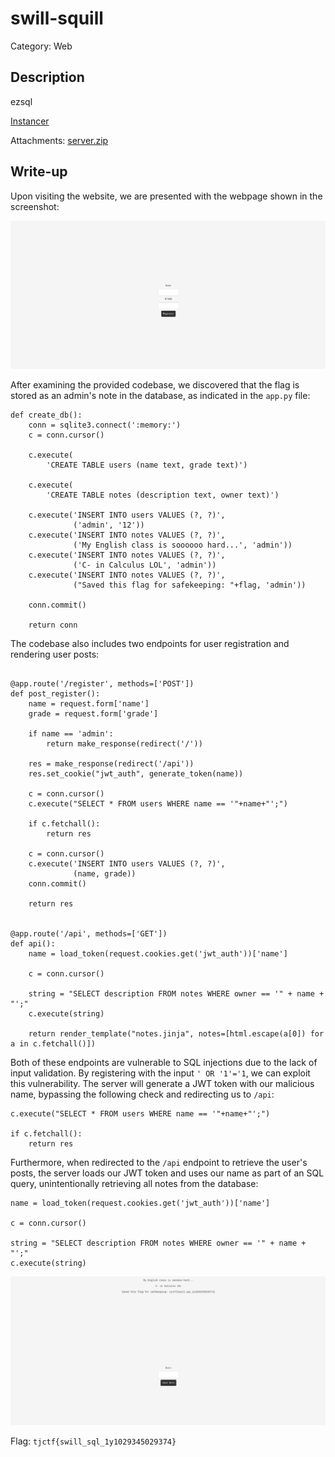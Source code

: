 # swill-squill
Category: Web

## Description
ezsql

[Instancer](https://instancer.tjctf.org/challenge/swill-squill)

Attachments: [server.zip](attachments/server.zip)

## Write-up
Upon visiting the website, we are presented with the webpage shown in the screenshot:

![](solution/image1.png)

After examining the provided codebase, we discovered that the flag is stored as an admin's note in the database, as indicated in the `app.py` file:

```
def create_db():
    conn = sqlite3.connect(':memory:')
    c = conn.cursor()

    c.execute(
        'CREATE TABLE users (name text, grade text)')

    c.execute(
        'CREATE TABLE notes (description text, owner text)')

    c.execute('INSERT INTO users VALUES (?, ?)',
              ('admin', '12'))
    c.execute('INSERT INTO notes VALUES (?, ?)',
              ('My English class is soooooo hard...', 'admin'))
    c.execute('INSERT INTO notes VALUES (?, ?)',
              ('C- in Calculus LOL', 'admin'))
    c.execute('INSERT INTO notes VALUES (?, ?)',
              ("Saved this flag for safekeeping: "+flag, 'admin'))

    conn.commit()

    return conn
```

The codebase also includes two endpoints for user registration and rendering user posts:

```

@app.route('/register', methods=['POST'])
def post_register():
    name = request.form['name']
    grade = request.form['grade']

    if name == 'admin':
        return make_response(redirect('/'))

    res = make_response(redirect('/api'))
    res.set_cookie("jwt_auth", generate_token(name))

    c = conn.cursor()
    c.execute("SELECT * FROM users WHERE name == '"+name+"';")

    if c.fetchall():
        return res

    c = conn.cursor()
    c.execute('INSERT INTO users VALUES (?, ?)',
              (name, grade))
    conn.commit()

    return res


@app.route('/api', methods=['GET'])
def api():
    name = load_token(request.cookies.get('jwt_auth'))['name']

    c = conn.cursor()

    string = "SELECT description FROM notes WHERE owner == '" + name + "';"
    c.execute(string)

    return render_template("notes.jinja", notes=[html.escape(a[0]) for a in c.fetchall()])
```

Both of these endpoints are vulnerable to SQL injections due to the lack of input validation. By registering with the input `' OR '1'='1`, we can exploit this vulnerability. The server will generate a JWT token with our malicious name, bypassing the following check and redirecting us to `/api`:

```
c.execute("SELECT * FROM users WHERE name == '"+name+"';")

if c.fetchall():
    return res
```

Furthermore, when redirected to the `/api` endpoint to retrieve the user's posts, the server loads our JWT token and uses our name as part of an SQL query, unintentionally retrieving all notes from the database:

```
name = load_token(request.cookies.get('jwt_auth'))['name']

c = conn.cursor()

string = "SELECT description FROM notes WHERE owner == '" + name + "';"
c.execute(string)
```

![](solution/image2.png)

Flag: `tjctf{swill_sql_1y1029345029374}`
